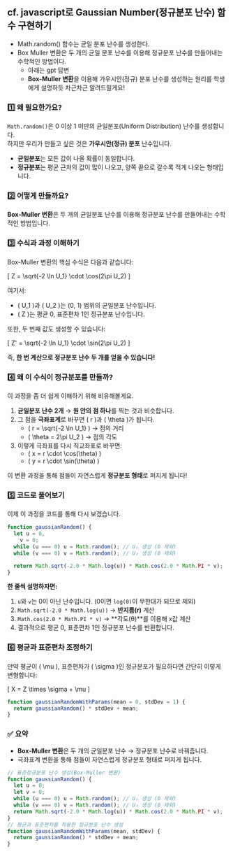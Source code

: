 ## cf. javascript로 Gaussian Number(정규분포 난수) 함수 구현하기

- Math.random() 함수는 균일 분포 난수를 생성한다.
- Box Muller 변환은 두 개의 균일 분포 난수를 이용해 정규분포 난수를 만들어내는 수학적인 방법이다.
  - 아래는 gpt 답변
  - **Box-Muller 변환**을 이용해 가우시안(정규) 분포 난수를 생성하는 원리를 학생에게 설명하듯 차근차근 알려드릴게요!

### 1️⃣ 왜 필요한가요?

`Math.random()`은 0 이상 1 미만의 균일분포(Uniform Distribution) 난수를 생성합니다.  
하지만 우리가 만들고 싶은 것은 **가우시안(정규) 분포** 난수입니다.

- **균일분포**는 모든 값이 나올 확률이 동일합니다.
- **정규분포**는 평균 근처의 값이 많이 나오고, 양쪽 끝으로 갈수록 적게 나오는 형태입니다.

### 2️⃣ 어떻게 만들까요?

**Box-Muller 변환**은 두 개의 균일분포 난수를 이용해 정규분포 난수를 만들어내는 수학적인 방법입니다.

### 3️⃣ 수식과 과정 이해하기

Box-Muller 변환의 핵심 수식은 다음과 같습니다:

\[
Z = \sqrt{-2 \ln U_1} \cdot \cos(2\pi U_2)
\]

여기서:

- \( U_1 \)과 \( U_2 \)는 (0, 1) 범위의 균일분포 난수입니다.
- \( Z \)는 평균 0, 표준편차 1인 정규분포 난수입니다.

또한, 두 번째 값도 생성할 수 있습니다:

\[
Z' = \sqrt{-2 \ln U_1} \cdot \sin(2\pi U_2)
\]

즉, **한 번 계산으로 정규분포 난수 두 개를 얻을 수 있습니다!**

### 4️⃣ 왜 이 수식이 정규분포를 만들까?

이 과정을 좀 더 쉽게 이해하기 위해 비유해볼게요.

1. **균일분포 난수 2개** → **원 안의 점 하나**를 찍는 것과 비슷합니다.
2. 그 점을 **극좌표계**로 바꾸면 \( r \)과 \( \theta \)가 됩니다.
   - \( r = \sqrt{-2 \ln U_1} \) → 점의 거리
   - \( \theta = 2\pi U_2 \) → 점의 각도
3. 이렇게 극좌표를 다시 직교좌표로 바꾸면:
   - \( x = r \cdot \cos(\theta) \)
   - \( y = r \cdot \sin(\theta) \)

이 변환 과정을 통해 점들이 자연스럽게 **정규분포 형태**로 퍼지게 됩니다!

### 5️⃣ 코드로 풀어보기

이제 이 과정을 코드를 통해 다시 보겠습니다.

```javascript
function gaussianRandom() {
  let u = 0,
    v = 0;
  while (u === 0) u = Math.random(); // U₁ 생성 (0 제외)
  while (v === 0) v = Math.random(); // U₂ 생성 (0 제외)

  return Math.sqrt(-2.0 * Math.log(u)) * Math.cos(2.0 * Math.PI * v);
}
```

**한 줄씩 설명하자면:**

1. `u`와 `v`는 0이 아닌 난수입니다. (0이면 `log(0)`이 무한대가 되므로 제외)
2. `Math.sqrt(-2.0 * Math.log(u))` → **반지름(r)** 계산
3. `Math.cos(2.0 * Math.PI * v)` → **각도(θ)**를 이용해 x값 계산
4. 결과적으로 평균 0, 표준편차 1인 정규분포 난수를 반환합니다.

### 6️⃣ 평균과 표준편차 조정하기

만약 평균이 \( \mu \), 표준편차가 \( \sigma \)인 정규분포가 필요하다면 간단히 이렇게 변형합니다:

\[
X = Z \times \sigma + \mu
\]

```javascript
function gaussianRandomWithParams(mean = 0, stdDev = 1) {
  return gaussianRandom() * stdDev + mean;
}
```

### ✅ 요약

- **Box-Muller 변환**은 두 개의 균일분포 난수 → 정규분포 난수로 바꿔줍니다.
- 극좌표계 변환을 통해 점들이 자연스럽게 정규분포 형태로 퍼지게 됩니다.

```js
// 표준정규분포 난수 생성(Box-Muller 변환)
function gaussianRandom() {
  let u = 0;
  let v = 0;
  while (u === 0) u = Math.random(); // U₁ 생성 (0 제외)
  while (v === 0) v = Math.random(); // U₂ 생성 (0 제외)
  return Math.sqrt(-2.0 * Math.log(u)) * Math.cos(2.0 * Math.PI * v);
}
// 평균과 표준편차를 적용한 정규분포 난수 생성
function gaussianRandomWithParams(mean, stdDev) {
  return gaussianRandom() * stdDev + mean;
}
```
